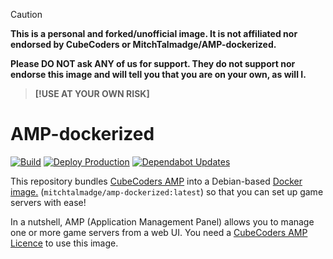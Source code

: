> [!CAUTION]
> **This is a personal and forked/unofficial image. It is not affiliated nor endorsed by CubeCoders or MitchTalmadge/AMP-dockerized.**
>
> **Please DO NOT ask ANY of us for support. They do not support nor endorse this image and will tell you that you are on your own, as will I.**

> **[!USE AT YOUR OWN RISK]**

# AMP-dockerized
[![Build](https://github.com/mauvehed/AMP-dockerized/actions/workflows/build.yml/badge.svg)](https://github.com/mauvehed/AMP-dockerized/actions/workflows/build.yml)
[![Deploy Production](https://github.com/mauvehed/AMP-dockerized/actions/workflows/deploy-prod.yml/badge.svg)](https://github.com/mauvehed/AMP-dockerized/actions/workflows/deploy-prod.yml)
[![Dependabot Updates](https://github.com/mauvehed/AMP-dockerized/actions/workflows/dependabot/dependabot-updates/badge.svg)](https://github.com/mauvehed/AMP-dockerized/actions/workflows/dependabot/dependabot-updates)

This repository bundles [CubeCoders AMP](https://cubecoders.com/AMP) into a Debian-based [Docker image.](https://hub.docker.com/r/mitchtalmadge/amp-dockerized)
(`mitchtalmadge/amp-dockerized:latest`) so that you can set up game servers with ease! 

In a nutshell, AMP (Application Management Panel) allows you to manage one or more game servers from a web UI. You need a [CubeCoders AMP Licence](https://cubecoders.com/AMP#buyAMP) to use this image.

